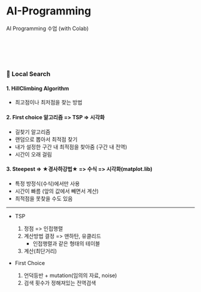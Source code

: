 # AI-Programming
AI Programming 수업 (with Colab)

<br><br>
------
### 💜 Local Search 
#### 1. HillClimbing Algorithm
   - 최고점이나 최저점을 찾는 방법

#### 2. First choice 알고리즘 => TSP => 시각화
+ 길찾기 알고리즘
+ 랜덤으로 뽑아서 최적점 찾기
+ 내가 설정한 구간 내 최적점을 찾아줌  (구간 내 전역)
+ 시간이 오래 걸림 

#### 3. Steepest => ★경사하강법★ => 수식 => 시각화(matplot.lib)
+ 특정 방정식(수식)에서만 사용
+ 시간이 빠름 (앞의 값에서 빼면서 계산)
+ 최적점을 못찾을 수도 있음



---
+ TSP
   1. 정점 => 인접행렬
   2. 계산방법 결정 => 맨하탄, 유클리드
      + 인접행렬과 같은 형태의 테이블
   3. 계산(최단거리)
   
+ First Choice
   1. 언덕등반 + mutation(임의의 자료, noise)
   2. 검색 횟수가 정해져있는 전역검색
